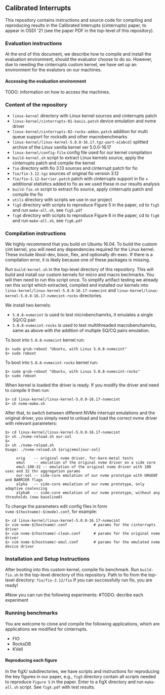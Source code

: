 ## Calibrated Interrupts
This repository contains instructions and source code for compiling and
reproducing results in the Calibrated Interrupts (cinterrupts) paper,
to appear in OSDI '21 (see the paper PDF in the top-level of this repository).

### Evaluation instructions
At the end of this document, we describe how to compile and install
the evaluation environment, should the evaluator choose to do so.
However, due to needing the cinterrupts custom kernel, we have set up
an environment for the evalutors on our machines.

#### Accessing the evaluation environment
TODO: information on how to access the machines.


### Content of the repository
* `linux-kernel` directory with Linux kernel sources and cinterrupts patch
* `linux-kernel/cinterrupts-01-basis.patch` device emulation and nvme driver
* `linux-kernel/cinterrupts-02-rocks-addon.patch` addition for multi queue support for rocksdb and other macrobenchmarks
* `linux-kernel/linux-kernel-5.0.0-16.17.tgz-part-a[abcd]` splitted archive of the Linux vanilla kernel ver 5.0.0-16.17
* `linux-kernel/config-file` config file used for our kernel compilation
* `build-kernel.sh` script to extract Linux kernels source, apply the cinterrupts patch and compile the kernel
* `fio` directory with fio 3.13 sources and cinterrupt patch for fio
* `fio/fio-3.12.tgz` sources of original fio version 3.12
* `fio/fio-3.12-barrier.patch` patch with cinterrupts support in fio + additional statistics added to fio as we used these in our results analysis
* `build-fio.sh` script to extract fio source, apply cinterrupts patch and compile the fio
* `utils` directory with scripts we use in our project
* `fig5` directory with scripts to reproduce Figure 5 in the paper, cd to `fig5` and run `make-all.sh`, see `fig5.pdf`
* `fig6` directory with scripts to reproduce Figure 6 in the paper, cd to `fig6` and run `make-all.sh`, see `fig6.pdf`





### Compilation instructions
We highly recommend that you build on Ubuntu 16.04.
To build the custom cint kernel, you will need any dependencies
required for the Linux kernel. These include libssl-dev, bison,
flex, and optionally dh-exec. If there is a compilation error,
it is likely because one of these packages is missing.

Run `build-kernel.sh` in the top-level directory of this repository.
This will build and install our custom kernels for micro and macro
bechmarks. You will then need to run this script once. To simplify artifact
testing we already ran this script which extracted, compiled and installed
our kernels into `linux-kernel/linux-kernel-5.0.0-16.17-nvmecint` and
`linux-kernel/linux-kernel-5.0.0-16.17-nvmecint-rocks` directories.

We install two kernels:
* `5.0.8-nvmecint` is used to test microbenchamrks, it emulates a single SQ/CQ pair.
* `5.0.8-nvmecint-rocks` is used to test multithreaded macrobenchamrks,
   same as above with the addition of multiple SQ/CQ pairs emulation.

To boot into `5.0.8-nvmecint` kernel run:
```
$> sudo grub-reboot "Ubuntu, with Linux 5.0.8-nvmecint"
$> sudo reboot
```
To boot into `5.0.8-nvmecint-rocks` kernel run:
```
$> sudo grub-reboot "Ubuntu, with Linux 5.0.8-nvmecint-rocks"
$> sudo reboot
```


When kernel is loaded the driver is ready. If you modify the driver and
need to compile it then run:

```
$> cd linux-kernel/linux-kernel-5.0.0-16.17-nvmecint
$> sh nvme-make.sh

```

After that, to switch between different NVMe interrupt emulations and
the original driver, you simply need to unload and load the correct
nvme driver with relevant parameters:

```
$> cd linux-kernel/linux-kernel-5.0.0-16.17-nvmecint
$> sh ./nvme-reload.sh our-sol
$>
$> sh ./nvme-reload.sh
Usage: ./nvme-reload.sh {orig|emul|our-sol}

     orig    -- original nvme driver, for-bare-metal tests
     emul    -- emulation of the original nvme driver on a side core
     emul-100-32 -- emulation of the original nvme driver with 100 usec and 32 thr aggregation params
     our-sol -- side-core emulation of our nvme prototype with URGENT and BARRIER flags
     alpha   -- side-core emulation of our nvme prototype, only adaptive coalescing
     alpha0  -- side-core emulation of our nvme prototype, without any thresholds (new baseline0)
```

To change the parameters edit config files in form `nvme-$(hostname)-$(mode).conf`, for example:

```
$> cd linux-kernel/linux-kernel-5.0.0-16.17-nvmecint
$> vim nvme-$(hostname).conf            # params for the cinterrupts driver
$> vim nvme-$(hostname)-clean.conf      # params for the original nvme driver
$> vim nvme-$(hostname)-emul.conf       # params for the emulated nvme device driver

```


### Installation and Setup Instructions
After booting into this custom kernel, compile fio benchmark.
Run `build-fio.sh` in the top-level directory of this repository.
Path to fio from the top-level directory: `fio/fio-3.12/fio`
If you can successfully run fio, you are ready!

#Now you can run the following experiments:
#TODO: decribe each experiment

### Running benchmarks
You are welcome to clone and compile the following applications,
which are applications we modified for cinterrupts.

- FIO
- RocksDB
- KVell

#### Reproducing each figure
In the figX/ subdirectories, we have scripts and instructions for
reproducing the key figures in our paper, e.g., `fig5` directory
contain all scripts needed to reproduce `Figure 5` in the paper.
Enter to a figX directory and run `make-all.sh` script.
See `figX.pdf` with test results.

